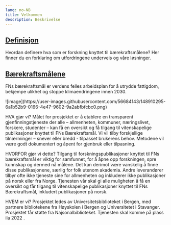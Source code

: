 ```yaml
---
lang: no-NB
title: Velkommen
description: Beskrivelse
---
```

<div class="cards">
  <div class="card">
      <div class="content">
      <h2><a href="/definsjon/">Definisjon</a></h2>
      <p>Hvordan definere hva som er forskning knyttet til bærekraftsmålene? Her finner du en forklaring om utfordringene underveis og våre løsninger.</p>
    </div>
  </div>

  <div class="card">
    <div class="content">
      <h2><a href="/bærekraftsmålene/">Bærekraftsmålene</a></h2>
      <p>FNs bærekraftsmål er verdens felles arbeidsplan for å utrydde fattigdom, bekjempe ulikhet og stoppe klimaendringene innen 2030.</p>
    </div>
  </div>
</div>![image](https://user-images.githubusercontent.com/56684143/148910295-6a1b52b9-0166-4e47-9602-9a2abfbfcbc0.png)


HVA gjør vi? Målet for prosjektet er å etablere en transparent gjenfinningstjeneste der alle – allmenheten, kommuner, næringslivet, forskere, studenter – kan få en oversikt og få tilgang til vitenskapelige publikasjoner knyttet til FNs Bærekraftsmål. Vi vil tilby forskjellige tilnærminger – snever eller bredd - tilpasset brukerens behov. Metodene vil være godt dokumentert og åpent for gjenbruk eller tilpasning.

HVORFOR gjør vi dette? Tilgang til forskningspublikasjoner knyttet til FNs bærekraftsmål er viktig for samfunnet, for å åpne opp forskningen, spre kunnskap og dermed nå målene. Det kan derimot være vanskelig å finne disse publikasjonene, særlig for folk utenom akademia. Andre leverandører tilbyr ofte ikke tjeneste sine for allmenheten og inkluderer ikke publikasjoner på norsk eller fra Norge. Tjenesten vår skal gi alle muligheten å få en oversikt og får tilgang til vitenskapelige publikasjoner knyttet til FNs Bærekraftsmål, inkludert publikasjoner på norsk.

HVEM er vi? Prosjektet ledes av Universitetsbiblioteket i Bergen, med partnere bibliotekene fra Høyskolen i Bergen og Universitetet i Stavanger. Prosjektet får støtte fra Najsonalbiblioteket. Tjenesten skal komme på plass ila 2022 .
